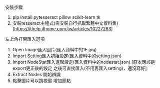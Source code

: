 安裝步驟
1. pip install pytesseract pillow scikit-learn tk
2. 安裝tesseract主程式(需安裝自行抓取繁體中文資料集)  
[https://ithelp.ithome.com.tw/articles/10227263]  
  
左上角打開匯入選項
1. Open Image匯入圖片(匯入資料中的1F.jpg)
2. Import Setting匯入初始設定(匯入資料中的setting.json)
3. Import NodeStat匯入進階設定(匯入資料中的nodestat.json)
[原本應該是export更正後的設定 之後可直接匯入(不用再匯入setting)，還沒寫好]
4. Extract Nodes 開始辨識
5. 點擊圖片可以跳視窗 增加節點
